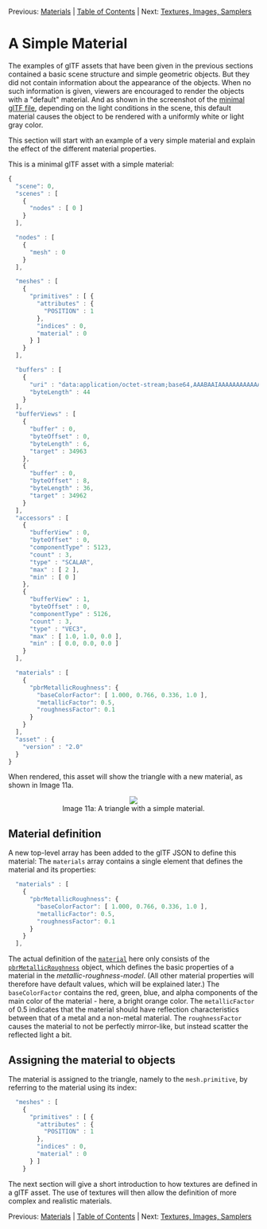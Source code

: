 Previous: [Materials](gltfTutorial_010_Materials.md) | [Table of Contents](README.md) | Next: [Textures, Images, Samplers](gltfTutorial_012_TexturesImagesSamplers.md)

# A Simple Material

The examples of glTF assets that have been given in the previous sections contained a basic scene structure and simple geometric objects. But they did not contain information about the appearance of the objects. When no such information is given, viewers are encouraged to render the objects with a "default" material. And as shown in the screenshot of the [minimal glTF file](gltfTutorial_003_MinimalGltfFile.md), depending on the light conditions in the scene, this default material causes the object to be rendered with a uniformly white or light gray color.

This section will start with an example of a very simple material and explain the effect of the different material properties.

This is a minimal glTF asset with a simple material:

```javascript
{
  "scene": 0,
  "scenes" : [
    {
      "nodes" : [ 0 ]
    }
  ],

  "nodes" : [
    {
      "mesh" : 0
    }
  ],

  "meshes" : [
    {
      "primitives" : [ {
        "attributes" : {
          "POSITION" : 1
        },
        "indices" : 0,
        "material" : 0
      } ]
    }
  ],

  "buffers" : [
    {
      "uri" : "data:application/octet-stream;base64,AAABAAIAAAAAAAAAAAAAAAAAAAAAAIA/AAAAAAAAAAAAAAAAAACAPwAAAAA=",
      "byteLength" : 44
    }
  ],
  "bufferViews" : [
    {
      "buffer" : 0,
      "byteOffset" : 0,
      "byteLength" : 6,
      "target" : 34963
    },
    {
      "buffer" : 0,
      "byteOffset" : 8,
      "byteLength" : 36,
      "target" : 34962
    }
  ],
  "accessors" : [
    {
      "bufferView" : 0,
      "byteOffset" : 0,
      "componentType" : 5123,
      "count" : 3,
      "type" : "SCALAR",
      "max" : [ 2 ],
      "min" : [ 0 ]
    },
    {
      "bufferView" : 1,
      "byteOffset" : 0,
      "componentType" : 5126,
      "count" : 3,
      "type" : "VEC3",
      "max" : [ 1.0, 1.0, 0.0 ],
      "min" : [ 0.0, 0.0, 0.0 ]
    }
  ],

  "materials" : [
    {
      "pbrMetallicRoughness": {
        "baseColorFactor": [ 1.000, 0.766, 0.336, 1.0 ],
        "metallicFactor": 0.5,
        "roughnessFactor": 0.1
      }
    }
  ],
  "asset" : {
    "version" : "2.0"
  }
}
```      

When rendered, this asset will show the triangle with a new material, as shown in Image 11a.

<p align="center">
<img src="images/simpleMaterial.png" /><br>
<a name="simpleMaterial-png"></a>Image 11a: A triangle with a simple material.
</p>


## Material definition


A new top-level array has been added to the glTF JSON to define this material: The `materials` array contains a single element that defines the material and its properties:

```javascript
  "materials" : [
    {
      "pbrMetallicRoughness": {
        "baseColorFactor": [ 1.000, 0.766, 0.336, 1.0 ],
        "metallicFactor": 0.5,
        "roughnessFactor": 0.1
      }
    }
  ],
```

The actual definition of the [`material`](https://github.com/KhronosGroup/glTF/tree/master/specification/2.0/#reference-material) here only consists of the [`pbrMetallicRoughness`](https://github.com/KhronosGroup/glTF/tree/master/specification/2.0/#reference-pbrmetallicroughness) object, which defines the basic properties of a material in the *metallic-roughness-model*. (All other material properties will therefore have default values, which will be explained later.) The `baseColorFactor` contains the red, green, blue, and alpha components of the main color of the material - here, a bright orange color. The `metallicFactor` of 0.5 indicates that the material should have reflection characteristics between that of a metal and a non-metal material. The `roughnessFactor` causes the material to not be perfectly mirror-like, but instead scatter the reflected light a bit.

## Assigning the material to objects

The material is assigned to the triangle, namely to the `mesh.primitive`, by referring to the material using its index:

```javascript
  "meshes" : [
    {
      "primitives" : [ {
        "attributes" : {
          "POSITION" : 1
        },
        "indices" : 0,
        "material" : 0
      } ]
    }
```

The next section will give a short introduction to how textures are defined in a glTF asset. The use of textures will then allow the definition of more complex and realistic materials.

Previous: [Materials](gltfTutorial_010_Materials.md) | [Table of Contents](README.md) | Next: [Textures, Images, Samplers](gltfTutorial_012_TexturesImagesSamplers.md)
